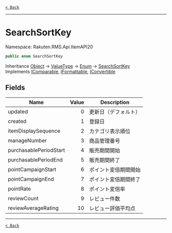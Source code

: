 [`< Back`](./)

---

# SearchSortKey

Namespace: Rakuten.RMS.Api.ItemAPI20

```csharp
public enum SearchSortKey
```

Inheritance [Object](https://docs.microsoft.com/en-us/dotnet/api/system.object) → [ValueType](https://docs.microsoft.com/en-us/dotnet/api/system.valuetype) → [Enum](https://docs.microsoft.com/en-us/dotnet/api/system.enum) → [SearchSortKey](./rakuten.rms.api.itemapi20.searchsortkey)<br>
Implements [IComparable](https://docs.microsoft.com/en-us/dotnet/api/system.icomparable), [IFormattable](https://docs.microsoft.com/en-us/dotnet/api/system.iformattable), [IConvertible](https://docs.microsoft.com/en-us/dotnet/api/system.iconvertible)

## Fields

| Name | Value | Description |
| --- | --: | --- |
| updated | 0 | 更新日（デフォルト） |
| created | 1 | 登録日 |
| itemDisplaySequence | 2 | カテゴリ表示順位 |
| manageNumber | 3 | 商品管理番号 |
| purchasablePeriodStart | 4 | 販売期間開始 |
| purchasablePeriodEnd | 5 | 販売期間終了 |
| pointCampaignStart | 6 | ポイント変倍期間開始 |
| pointCampaignEnd | 7 | ポイント変倍期間終了 |
| pointRate | 8 | ポイント変倍率 |
| reviewCount | 9 | レビュー件数 |
| reviewAverageRating | 10 | レビュー評価平均点 |

---

[`< Back`](./)
